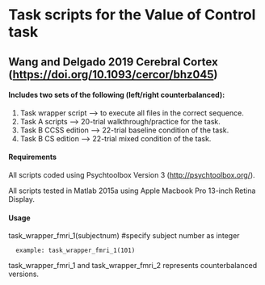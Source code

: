 # Task scripts for the Value of Control task
##  Wang and Delgado 2019 Cerebral Cortex (https://doi.org/10.1093/cercor/bhz045)
#### Includes two sets of the following (left/right counterbalanced): 
 1. Task wrapper script --> to execute all files in the correct sequence. 
 2. Task A scripts --> 20-trial walkthrough/practice for the task. 
 3. Task B CCSS edition --> 22-trial baseline condition of the task.
 4. Task B CS edition --> 22-trial mixed condition of the task. 

#### Requirements 
All scripts coded using Psychtoolbox Version 3 (http://psychtoolbox.org/). 

All scripts tested in Matlab 2015a using Apple Macbook Pro 13-inch Retina Display. 

#### Usage

task_wrapper_fmri_1(subjectnum) #specify subject number as integer

      example: task_wrapper_fmri_1(101)

task_wrapper_fmri_1 and task_wrapper_fmri_2 represents counterbalanced versions. 
